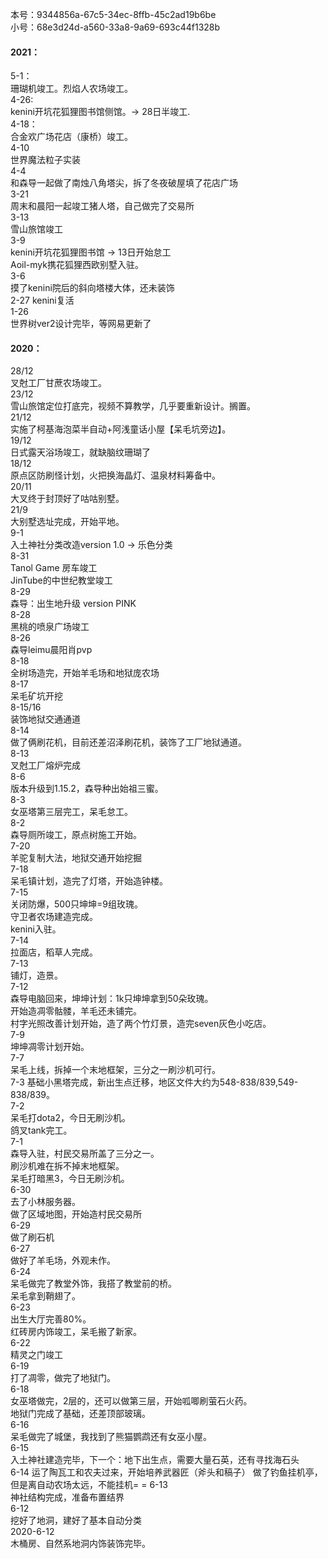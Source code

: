 本号：9344856a-67c5-34ec-8ffb-45c2ad19b6be  
小号：68e3d24d-a560-33a8-9a69-693c44f1328b  
#### 2021：  

5-1：  
珊瑚机竣工。烈焰人农场竣工。  
4-26:  
kenini开坑花狐狸图书馆侧馆。-> 28日半竣工.  
4-18：  
合金欢广场花店（康桥）竣工。  
4-10  
世界魔法粒子实装  
4-4  
和森导一起做了南烛八角塔尖，拆了冬夜破屋填了花店广场  
3-21  
周末和晨阳一起竣工猪人塔，自己做完了交易所  
3-13  
雪山旅馆竣工  
3-9  
kenini开坑花狐狸图书馆 -> 13日开始怠工  
Aoil-myk携花狐狸西欧别墅入驻。  
3-6  
摸了kenini院后的斜向塔楼大体，还未装饰  
2-27
kenini复活  
1-26  
世界树ver2设计完毕，等网易更新了  

#### 2020：
28/12  
叉尅工厂甘蔗农场竣工。  
23/12  
雪山旅馆定位打底完，视频不算教学，几乎要重新设计。搁置。  
21/12  
实施了柯基海泡菜半自动+阿浅童话小屋【呆毛坑旁边】。  
19/12  
日式露天浴场竣工，就缺脑纹珊瑚了  
18/12  
原点区防刷怪计划，火把换海晶灯、温泉材料筹备中。  
20/11  
大叉终于封顶好了咕咕别墅。  
21/9  
大别墅选址完成，开始平地。  
9-1  
入土神社分类改造version 1.0 -> 乐色分类    
8-31  
Tanol Game 房车竣工  
JinTube的中世纪教堂竣工  
8-29  
森导：出生地升级 version PINK  
8-28  
黑桃的喷泉广场竣工  
8-26  
森导leimu晨阳肖pvp  
8-18  
全树场造完，开始羊毛场和地狱庞农场  
8-17  
呆毛矿坑开挖  
8-15/16  
装饰地狱交通通道  
8-14  
做了俩刷花机，目前还差沼泽刷花机，装饰了工厂地狱通道。  
8-13  
叉尅工厂熔炉完成  
8-6  
版本升级到1.15.2，森导种出始祖三蜜。  
8-3  
女巫塔第三层完工，呆毛怠工。  
8-2  
森导厕所竣工，原点树施工开始。  
7-20  
羊驼复制大法，地狱交通开始挖掘  
7-18  
呆毛镇计划，造完了灯塔，开始造钟楼。  
7-15  
关闭防爆，500只坤坤=9组玫瑰。  
守卫者农场建造完成。  
kenini入驻。  
7-14  
拉面店，稻草人完成。  
7-13  
铺灯，造景。  
7-12  
森导电脑回来，坤坤计划：1k只坤坤拿到50朵玫瑰。  
开始造凋零骷髅，羊毛还未铺完。  
村字光照改善计划开始，造了两个竹灯景，造完seven灰色小吃店。  
7-9  
坤坤凋零计划开始。  
7-7  
呆毛上线，拆掉一个末地框架，三分之一刷沙机可行。  
7-3 
基础小黑塔完成，新出生点迁移，地区文件大约为548-838/839,549-838/839。  
7-2  
呆毛打dota2，今日无刷沙机。  
鸽叉tank完工。  
7-1  
森导入驻，村民交易所盖了三分之一。  
刷沙机难在拆不掉末地框架。  
呆毛打暗黑3，今日无刷沙机。  
6-30   
去了小林服务器。   
做了区域地图，开始造村民交易所   
6-29  
做了刷石机  
6-27  
做好了羊毛场，外观未作。  
6-24  
呆毛做完了教堂外饰，我搭了教堂前的桥。  
呆毛拿到鞘翅了。  
6-23  
出生大厅完善80%。  
红砖房内饰竣工，呆毛搬了新家。  
6-22  
精灵之门竣工  
6-19  
打了凋零，做完了地狱门。  
6-18  
女巫塔做完，2层的，还可以做第三层，开始呱唧刷萤石火药。  
地狱门完成了基础，还差顶部玻璃。  
6-16  
呆毛做完了城堡，我找到了熊猫鹦鹉还有女巫小屋。  
6-15  
入土神社建造完毕，下一个：地下出生点，需要大量石英，还有寻找海石头  
6-14
运了陶瓦工和农夫过来，开始培养武器匠（斧头和稿子）
做了钓鱼挂机亭，但是离自动农场太远，不能挂机= =
6-13  
神社结构完成，准备布置结界  
6-12  
挖好了地洞，建好了基本自动分类  
2020-6-12  
木桶房、自然系地洞内饰装饰完毕。